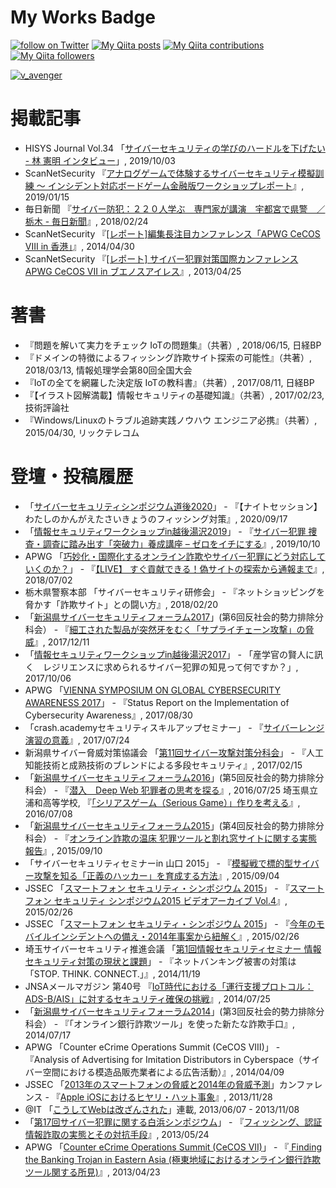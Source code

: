 <!--
**vavenger/vavenger** is a ✨ _special_ ✨ repository because its `README.md` (this file) appears on your GitHub profile.

Here are some ideas to get you started:

- 🔭 I’m currently working on ...
- 🌱 I’m currently learning ...
- 👯 I’m looking to collaborate on ...
- 🤔 I’m looking for help with ...
- 💬 Ask me about ...
- 📫 How to reach me: ...
- 😄 Pronouns: ...
- ⚡ Fun fact: ...
-->

# My Works Badge
<!-- Qiitaコントリビューション数をGitHubのプロフィールに貼ってドヤれるサービスを作った, https://qiita.com/mikkame/items/f2c60d9caf8a8e38ec50 -->
<a href="https://twitter.com/intent/follow?screen_name=v_avenger"><img src="https://img.shields.io/twitter/follow/v_avenger?style=social&logo=twitter" alt="follow on Twitter"></a>
 [![My Qiita posts](https://qiita-badge.apiapi.app/s/v_avenger/posts.svg)](http://qiita.com/v_avenger) [![My Qiita contributions](https://qiita-badge.apiapi.app/s/v_avenger/contributions.svg)](http://qiita.com/v_avenger) [![My Qiita followers](https://qiita-badge.apiapi.app/s/v_avenger/followers.svg)](http://qiita.com/v_avenger)

[ ![v_avenger](https://www.hackthebox.eu/badge/image/174656)](https://app.hackthebox.eu/profile/174656)


# 掲載記事
- HISYS Journal Vol.34 「[サイバーセキュリティの学びのハードルを下げたい - 林 憲明 インタビュー](https://www.shield.ne.jp/ssrc/contents/doc/SSRC-HJ-201910.pdf)」, 2019/10/03
- ScanNetSecurity 『[アナログゲームで体験するサイバーセキュリティ模擬訓練 ～ インシデント対応ボードゲーム金融版ワークショップレポート](https://scan.netsecurity.ne.jp/article/2019/01/15/41831.html)』, 2019/01/15
- 毎日新聞 『[サイバー防犯：２２０人学ぶ　専門家が講演　宇都宮で県警　／栃木 - 毎日新聞](https://mainichi.jp/articles/20180224/ddl/k09/040/105000c)』, 2018/02/24
- ScanNetSecurity 『[[レポート]編集長注目カンファレンス「APWG CeCOS VIII in 香港」](https://scan.netsecurity.ne.jp/article/2014/04/30/34088.html)』, 2014/04/30
- ScanNetSecurity 『[[レポート] サイバー犯罪対策国際カンファレンス APWG CeCOS VII in ブエノスアイレス](https://scan.netsecurity.ne.jp/article/2013/04/25/31513.html)』, 2013/04/25 

# 著書
- 『問題を解いて実力をチェック IoTの問題集』（共著）, 2018/06/15, 日経BP
- 『ドメインの特徴によるフィッシング詐欺サイト探索の可能性』（共著）, 2018/03/13, 情報処理学会第80回全国大会
- 『IoTの全てを網羅した決定版 IoTの教科書』（共著）, 2017/08/11, 日経BP
- 『【イラスト図解満載】情報セキュリティの基礎知識』（共著）, 2017/02/23, 技術評論社
- 『Windows/Linuxのトラブル追跡実践ノウハウ エンジニア必携』（共著）, 2015/04/30, リックテレコム

# 登壇・投稿履歴
- 「[サイバーセキュリティシンポジウム道後2020](https://www.sec-dogo.jp/)」 - 『【ナイトセッション】わたしのかんがえたさいきょうのフィッシング対策』, 2020/09/17
- 「[情報セキュリティワークショップin越後湯沢2019](http://www.anisec.jp/yuzawa/?page_id=1048)」 - 『[サイバー犯罪 捜査・調査に踏み出す「突破力」養成講座 – ゼロをイチにする](http://www.anisec.jp/yuzawa/?page_id=618)』, 2019/10/10
- APWG 「[巧妙化・国際化するオンライン詐欺やサイバー犯罪にどう対応していくのか？](https://apwg-201807.peatix.com/)」 - 『[【LIVE】 すぐ貢献できる！偽サイトの探索から通報まで](https://www.slideshare.net/NoriakiHayashi/live-230725152)』, 2018/07/02
- 栃木県警察本部 「サイバーセキュリティ研修会」 - 『ネットショッピングを脅かす「詐欺サイト」との闘い方』, 2018/02/20
- 「[新潟県サイバーセキュリティフォーラム2017](http://www.cyber.niigata.jp/html/antisocial.html)」(第6回反社会的勢力排除分科会） - 『[細工された製品が突然牙をむく「サプライチェーン攻撃」の脅威](https://www.slideshare.net/NoriakiHayashi/ss-84510343)』, 2017/12/11
- 「[情報セキュリティワークショップin越後湯沢2017](http://www.anisec.jp/yuzawa/?page_id=481)」 - 「産学官の賢人に訊く　レジリエンスに求められるサイバー犯罪の知見って何ですか？」, 2017/10/06 
- APWG 「[VIENNA SYMPOSIUM ON GLOBAL CYBERSECURITY AWARENESS 2017](https://apwg.eu/vienna-symposium-cybersecurity-awareness-2017/)」 - 『Status Report on the Implementation of Cybersecurity Awareness』, 2017/08/30
- 「crash.academyセキュリティスキルアップセミナー」 - 『[サイバーレンジ演習の意義](https://crash.academy/video/121/724)』, 2017/07/24
- 新潟県サイバー脅威対策協議会 「[第11回サイバー攻撃対策分科会](http://www.cyber.niigata.jp/html/attack.html)」 - 『人工知能技術と成熟技術のブレンドによる多段セキュリティ』, 2017/02/15
-  「[新潟県サイバーセキュリティフォーラム2016](http://www.cyber.niigata.jp/html/antisocial.html)」(第5回反社会的勢力排除分科会） - 『[潜入　Deep Web 犯罪者の思考を探る](https://www.slideshare.net/NoriakiHayashi/deep-web-96651951)』, 2016/07/25
埼玉県立浦和高等学校, 『[「シリアスゲーム（Serious Game）」作りを考える](https://www.slideshare.net/NoriakiHayashi/serious-game-63836092)』, 2016/07/08
-  「[新潟県サイバーセキュリティフォーラム2015](http://www.cyber.niigata.jp/html/antisocial.html)」(第4回反社会的勢力排除分科会） - 『[オンライン詐欺の温床 犯罪ツールと割れ窓サイトに関する実態報告](http://www.cyber.niigata.jp/pdf/antisocial/forum2015_2.pdf)』, 2015/09/10
- 「サイバーセキュリティセミナーin 山口 2015」 - 『[模擬戦で標的型サイバー攻撃を知る「正義のハッカー」を育成する方法](https://www.slideshare.net/NoriakiHayashi/advanced-persistent-threat-challenge-v-34-quickstart-guide-japanese)』, 2015/09/04
- JSSEC 「[スマートフォン セキュリティ・シンポジウム 2015](https://www.jssec.org/event/seminer20150226.html)」 - 『[スマートフォン セキュリティ シンポジウム2015 ビデオアーカイブ Vol.4](https://www.youtube.com/watch?v=ZIdVTU0cTxE)』, 2015/02/26
- JSSEC 「[スマートフォン セキュリティ・シンポジウム 2015](https://www.jssec.org/event/seminer20150226.html)」 - 『[今年のモバイルインシデントへの備え・2014年事案から紐解く](https://www.jssec.org/dl/20150226_Noriaki_Hayashi.pdf)』, 2015/02/26
- 埼玉サイバーセキュリティ推進会議 「[第1回情報セキュリティセミナー 情報セキュリティ対策の現状と課題](http://www.saitamacci.or.jp/info/2014.11.19.pdf)」 - 『ネットバンキング被害の対策は「STOP. THINK. CONNECT.」』, 2014/11/19
- JNSAメールマガジン 第40号 『[IoT時代における「運行支援プロトコル：ADS-B/AIS」に対するセキュリティ確保の挑戦](https://www.jnsa.org/aboutus/jnsaml/ml-40.html)』, 2014/07/25
- 「[新潟県サイバーセキュリティフォーラム2014](http://www.cyber.niigata.jp/html/antisocial.html)」(第3回反社会的勢力排除分科会） - 『「オンライン銀行詐欺ツール」を使った新たな詐欺手口』, 2014/07/17
- APWG 「Counter eCrime Operations Summit (CeCOS VIII)」 - 『Analysis of Advertising for Imitation Distributors in Cyberspace（サイバー空間における模造品販売業者による広告活動）』, 2014/04/09
- JSSEC 「[2013年のスマートフォンの脅威と2014年の脅威予測](https://www.jssec.org/event/20131128.html)」カンファレンス - 『[Apple iOSにおけるヒヤリ・ハット事象](https://www.jssec.org/dl/20131128_2.pdf)』, 2013/11/28
- @IT 「[こうしてWebは改ざんされた](https://www.atmarkit.co.jp/ait/series/1212/)」連載, 2013/06/07 - 2013/11/08
- 「[第17回サイバー犯罪に関する白浜シンポジウム](https://www.riis.or.jp/symposium/vol.17/index.html)」 - 『[フィッシング、認証情報詐取の実態とその対抗手段](https://www.riis.or.jp/symposium/vol.17/hayashi.pdf)』, 2013/05/24
- APWG 「[Counter eCrime Operations Summit (CeCOS VII)](https://www.antiphishing.jp/report/wg/2013cecosvii.html)」 - 『[ Finding the Banking Trojan in Eastern Asia (極東地域におけるオンライン銀行詐欺ツール関する所見)](http://www.antiphishing.jp/report/pdf/jpn_CeCOS%20VII_Finding%20the%20Banking%20Trojan%20in%20Eastern%20Asia.pdf)』, 2013/04/23
